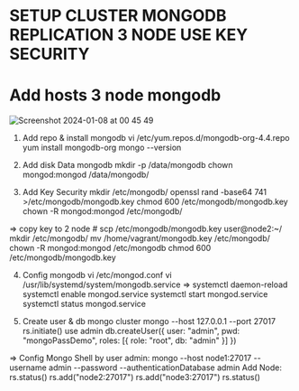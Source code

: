 # SETUP CLUSTER MONGODB REPLICATION 3 NODE USE KEY SECURITY

# Add hosts 3 node mongodb
![Screenshot 2024-01-08 at 00 45 49](https://github.com/sysadminzz/mongodb/assets/152803356/accc5008-be61-40ff-b19e-fc867e5f8374)


1. Add repo & install mongodb
vi /etc/yum.repos.d/mongodb-org-4.4.repo
yum install mongodb-org
mongo --version

2. Add disk Data mongodb
mkdir -p /data/mongodb
chown mongod:mongod /data/mongodb/

3. Add Key Security
mkdir /etc/mongodb/
openssl rand -base64 741 >/etc/mongodb/mongodb.key
chmod 600 /etc/mongodb/mongodb.key
chown -R mongod:mongod /etc/mongodb/

=> copy key to 2 node #
scp /etc/mongodb/mongodb.key user@node2:~/
mkdir /etc/mongodb/
mv /home/vagrant/mongodb.key /etc/mongodb/
chown -R mongod:mongod  /etc/mongodb
chmod 600 /etc/mongodb/mongodb.key

4. Config mongodb
vi /etc/mongod.conf
vi /usr/lib/systemd/system/mongodb.service
=> systemctl daemon-reload
systemctl enable mongod.service
systemctl start mongod.service
systemctl status mongod.service

5. Create user & db mongo cluster
mongo --host 127.0.0.1 --port 27017
rs.initiate() 
use admin 
db.createUser({
  user: "admin",
  pwd: "mongoPassDemo", 
  roles: [{ role: "root", db: "admin" }]
})

=> Config Mongo Shell by user admin:
mongo --host node1:27017 --username admin --password  --authenticationDatabase admin
Add Node:
rs.status() 
rs.add("node2:27017")
rs.add("node3:27017")
rs.status() 







